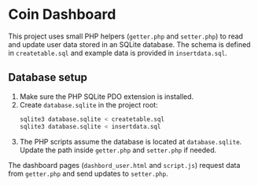# Coin Dashboard

This project uses small PHP helpers (`getter.php` and `setter.php`) to read and update user data stored in an SQLite database. The schema is defined in `createtable.sql` and example data is provided in `insertdata.sql`.

## Database setup

1. Make sure the PHP SQLite PDO extension is installed.
2. Create `database.sqlite` in the project root:
   ```sh
   sqlite3 database.sqlite < createtable.sql
   sqlite3 database.sqlite < insertdata.sql
   ```
3. The PHP scripts assume the database is located at `database.sqlite`. Update the path inside `getter.php` and `setter.php` if needed.

The dashboard pages (`dashbord_user.html` and `script.js`) request data from `getter.php` and send updates to `setter.php`.
